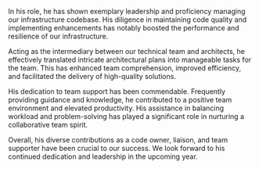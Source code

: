 In his role, he has shown exemplary leadership and proficiency managing our infrastructure codebase. His diligence in maintaining code quality and implementing enhancements has notably boosted the performance and resilience of our infrastructure.

Acting as the intermediary between our technical team and architects, he effectively translated intricate architectural plans into manageable tasks for the team. This has enhanced team comprehension, improved efficiency, and facilitated the delivery of high-quality solutions.

His dedication to team support has been commendable. Frequently providing guidance and knowledge, he contributed to a positive team environment and elevated productivity. His assistance in balancing workload and problem-solving has played a significant role in nurturing a collaborative team spirit.

Overall, his diverse contributions as a code owner, liaison, and team supporter have been crucial to our success. We look forward to his continued dedication and leadership in the upcoming year.
